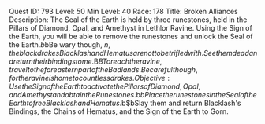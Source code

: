 Quest ID: 793
Level: 50
Min Level: 40
Race: 178
Title: Broken Alliances
Description: The Seal of the Earth is held by three runestones, held in the Pillars of Diamond, Opal, and Amethyst in Lethlor Ravine. Using the Sign of the Earth, you will be able to remove the runestones and unlock the Seal of the Earth.$b$bBe wary though, $n, the black drakes Blacklash and Hematus are not to be trifled with. See them dead and return their bindings to me.$B$BTo reach the ravine, travel to the far eastern part of the Badlands.Be careful though, for the ravine is home to countless drakes.
Objective: Use the Sign of the Earth to activate the Pillars of Diamond, Opal, and Amethyst and obtain the Runestones.$b$bPlace the runestones in the Seal of the Earth to free Blacklash and Hematus.$b$bSlay them and return Blacklash's Bindings, the Chains of Hematus, and the Sign of the Earth to Gorn.
